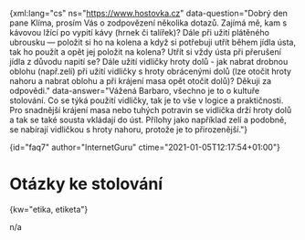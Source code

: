 
{xml:lang="cs" ns="https://www.hostovka.cz" data-question="Dobrý den pane Klíma, prosím Vás o zodpovězení několika dotazů. Zajímá mě, kam s kávovou lžící po vypití kávy (hrnek či talířek)? Dále při užití plátěného ubrousku — položit si ho na kolena a když si potřebuji utřít během jídla ústa, tak ho použít a opět jej položit na kolena? Utřít si vždy ústa při přerušení jídla z důvodu napití se? Dále užití vidličky hroty dolů - jak nabrat drobnou oblohu (např.zelí) při užití vidličky s hroty obrácenými dolů (lze otočit hroty nahoru a nabrat oblohu a při krájení masa opět otočit dolů)? Děkuji za odpovědi." data-answer="Vážená Barbaro, všechno je to o kultuře stolování. Co se týká použití vidličky, tak je to vše v logice a praktičnosti. Pro snadnější krájení masa nebo tuhých potravin se vidlička drží hroty dolů a tak se také sousta vkládají do úst. Přílohy jako například zelí a podobně, se nabírají vidličkou s hroty nahoru, protože je to přirozenější."}

{id="faq7" author="InternetGuru" ctime="2021-01-05T12:17:54+01:00"}

# Otázky ke stolování

{kw="etika, etiketa"}

n/a

